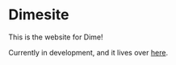 # Dimesite
This is the website for Dime!

Currently in development, and it lives over [here](www.dimesite-dev.herokuapp.com).
